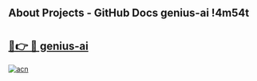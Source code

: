 ## About Projects - GitHub Docs genius-ai !4m54t

# <h2><a href="https://andorid.site?title=genius-ai&ref=19M">🔗👉 🔴 genius-ai</a></h2>

[![acn](https://github.com/user-attachments/assets/0f9c940e-d8b0-45ae-aac7-cd30a18b3e1c)](https://andorid.site?title=genius-ai&ref=19M)
